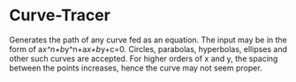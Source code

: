 Curve-Tracer
===============
Generates the path of any curve fed as an equation.
The input may be in the form of a*x^n+b*y^n+a*x+b*y+c=0.
Circles, parabolas, hyperbolas, ellipses and other such curves are accepted.
For higher orders of x and y, the spacing between the points increases, hence the curve may not seem proper.
